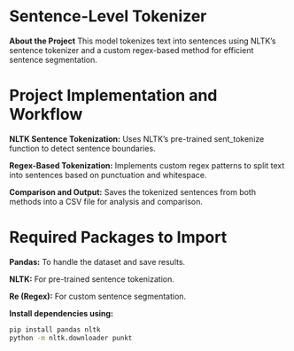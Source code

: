 # Sentence-Level Tokenizer
**About the Project**
This model tokenizes text into sentences using NLTK’s sentence tokenizer and a custom regex-based method for efficient sentence segmentation.

# Project Implementation and Workflow
**NLTK Sentence Tokenization:**
Uses NLTK’s pre-trained sent_tokenize function to detect sentence boundaries.

**Regex-Based Tokenization:**
Implements custom regex patterns to split text into sentences based on punctuation and whitespace.

**Comparison and Output:**
Saves the tokenized sentences from both methods into a CSV file for analysis and comparison.

# Required Packages to Import
**Pandas:** To handle the dataset and save results.

**NLTK:** For pre-trained sentence tokenization.

**Re (Regex):** For custom sentence segmentation.

**Install dependencies using:**
```bash
pip install pandas nltk
python -m nltk.downloader punkt
```
